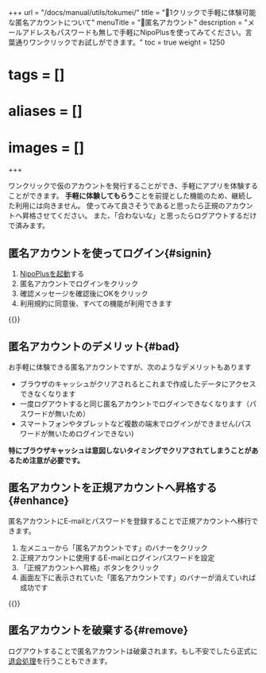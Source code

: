 +++
url = "/docs/manual/utils/tokumei/"
title = "👤1クリックで手軽に体験可能な匿名アカウントについて"
menuTitle = "👤匿名アカウント"
description = "メールアドレスもパスワードも無しで手軽にNipoPlusを使ってみてください。言葉通りワンクリックでお試しができます。"
toc = true
weight = 1250
# tags = []
# aliases = []
# images = []
+++

ワンクリックで仮のアカウントを発行することができ、手軽にアプリを体験することができます。
**手軽に体験してもらう**ことを前提とした機能のため、継続した利用には向きません。
使ってみて良さそうであると思ったら正規のアカウントへ昇格させてください。
また、「合わないな」と思ったらログアウトするだけで済みます。

## 匿名アカウントを使ってログイン{#signin}

1. [NipoPlusを起動](https://nipoplus.sndbox.jp/)する
2. 匿名アカウントでログインをクリック
3. 確認メッセージを確認後にOKをクリック
4. 利用規約に同意後、すべての機能が利用できます

{{<icatch filename="signup-anonymous" msg="匿名アカウントはEmailやパスワードの設定をせずに利用できる仮のアカウントです">}}

## 匿名アカウントのデメリット{#bad}

お手軽に体験できる匿名アカウントですが、次のようなデメリットもあります

- ブラウザのキャッシュがクリアされるとこれまで作成したデータにアクセスできなくなります
- 一度ログアウトすると同じ匿名アカウントでログインできなくなります（パスワードが無いため）
- スマートフォンやタブレットなど複数の端末でログインができません(パスワードが無いためログインできない)

**特にブラウザキャッシュは意図しないタイミングでクリアされてしまうことがあるため注意が必要です。**

## 匿名アカウントを正規アカウントへ昇格する{#enhance}

匿名アカウントにE-mailとパスワードを登録することで正規アカウントへ移行できます。

1. 左メニューから「匿名アカウントです」のバナーをクリック
1. 正規アカウントに使用するE-mailとログインパスワードを設定
1. 「正規アカウントへ昇格」ボタンをクリック
1. 画面左下に表示されていた「匿名アカウントです」のバナーが消えていれば成功です

{{<icatch filename="promotion-account" msg="正規アカウントへ昇格させるにはEmailとパスワードの設定が必要です" alice="shield">}}

## 匿名アカウントを破棄する{#remove}

ログアウトすることで匿名アカウントは破棄されます。もし不安でしたら正式に[退会処理](/docs/manual/utils/org/)を行うこともできます。
